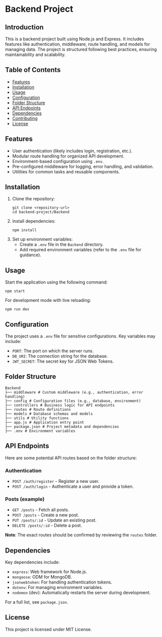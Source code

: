 # Backend Project

## Introduction
This is a backend project built using Node.js and Express. It includes features like authentication, middleware, route handling, and models for managing data. The project is structured following best practices, ensuring maintainability and scalability.

## Table of Contents
- [Features](#features)
- [Installation](#installation)
- [Usage](#usage)
- [Configuration](#configuration)
- [Folder Structure](#folder-structure)
- [API Endpoints](#api-endpoints)
- [Dependencies](#dependencies)
- [Contributing](#contributing)
- [License](#license)

## Features
- User authentication (likely includes login, registration, etc.).
- Modular route handling for organized API development.
- Environment-based configuration using `.env`.
- Pre-configured middleware for logging, error handling, and validation.
- Utilities for common tasks and reusable components.

## Installation
1. Clone the repository:
   ```
   git clone <repository-url>
   cd backend-project/Backend
   ```
2. Install dependencies:
   ```
   npm install
   ```
3. Set up environment variables:
   - Create a `.env` file in the `Backend` directory.
   - Add required environment variables (refer to the `.env` file for guidance).

## Usage
Start the application using the following command:
```
npm start
```
For development mode with live reloading:
```
npm run dev
```

## Configuration
The project uses a `.env` file for sensitive configurations. Key variables may include:
- `PORT`: The port on which the server runs.
- `DB_URI`: The connection string for the database.
- `JWT_SECRET`: The secret key for JSON Web Tokens.

## Folder Structure

```
Backend
├── middleware # Custom middleware (e.g., authentication, error handling)
├── config # Configuration files (e.g., database, environment)
├── controllers # Business logic for API endpoints
├── routes # Route definitions
├── models # Database schemas and models
├── utils # Utility functions
├── app.js # Application entry point
├── package.json # Project metadata and dependencies
├── .env # Environment variables
```

## API Endpoints
Here are some potential API routes based on the folder structure:

### Authentication
- `POST /auth/register` - Register a new user.
- `POST /auth/login` - Authenticate a user and provide a token.

### Posts (example)
- `GET /posts` - Fetch all posts.
- `POST /posts` - Create a new post.
- `PUT /posts/:id` - Update an existing post.
- `DELETE /posts/:id` - Delete a post.

**Note**: The exact routes should be confirmed by reviewing the `routes` folder.

## Dependencies
Key dependencies include:
- `express`: Web framework for Node.js.
- `mongoose`: ODM for MongoDB.
- `jsonwebtoken`: For handling authentication tokens.
- `dotenv`: For managing environment variables.
- `nodemon` (dev): Automatically restarts the server during development.

For a full list, see `package.json`.

## License
This project is licensed under MIT License.